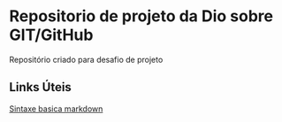 # Repositorio de projeto da Dio sobre GIT/GitHub
Repositório criado para desafio de projeto

## Links  Úteis
[Sintaxe basica markdown](https://www.markdownguide.org/basic-syntax/)
